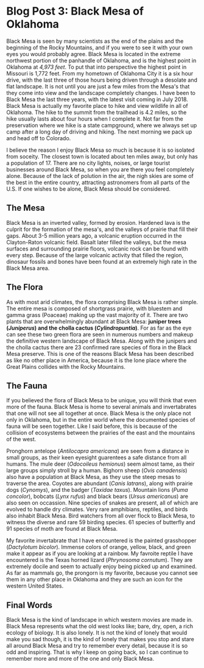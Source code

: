 # Blog Post 3: Black Mesa of Oklahoma

Black Mesa is seen by many scientists as the end of the plains and the beginning of the Rocky Mountains, and if you were to see it with your own eyes you would probably agree. Black Mesa is located in the extreme northwest portion of the panhandle of Oklahoma, and is the highest point in Oklahoma at *4,973 feet*. To put that into perspective the highest point in Missouri is 1,772 feet. From my hometown of Oklahoma City it is a six hour drive, with the last three of those hours being driven through a desolate and flat landscape. It is not until you are just a few miles from the Mesa's that they come into view and the landscape completely changes. I have been to Black Mesa the last three years, with the latest visit coming in July 2018. Black Mesa is actually my favorite place to hike and view wildlife in all of Oklahoma. The hike to the summit from the trailhead is 4.2 miles, so the hike usually lasts about four hours when I complete it. Not far from the preservation where we hike is a state campground, where we always set up camp after a long day of driving and hiking. The next morning we pack up and head off to Colorado. 

I believe the reason I enjoy Black Mesa so much is because it is so isolated from soceity. The closest town is located about ten miles away, but only has a population of 17. There are no city lights, noises, or large tourist businesses around Black Mesa, so when you are there you feel completely alone. Because of the lack of polution in the air, the nigh skies are some of the best in the entire country, attracting astronomers from all parts of the U.S. If one wishes to be alone, Black Mesa should be considered. 

## The Mesa

Black Mesa is an inverted valley, formed by erosion. Hardened lava is the culprit for the formation of the mesa's, and the valleys of prairie that fill their gaps. About 3-5 million years ago, a volcanic eruption occurred in the Clayton-Raton volcanic field. Basalt later filled the valleys, but the mesa surfaces and surrounding prairie floors, volcanic rock can be found with every step. Because of the large volcanic activity that filled the region, dinosaur fossils and bones have been found at an extremely high rate in the Black Mesa area. 

## The Flora

As with most arid climates, the flora comprising Black Mesa is rather simple. The entire mesa is composed of shortgrass prairie, with bluestem and gamma grass (Poaceae) making up the vast majority of it. There are two plants that are overwhelmingly abundant at Black Mesa: **juniper trees (*Juniperus*) and the cholla cactus (*Cylindropuntia*)**. For as far as the eye can see these two green flora are seen in numerous numbers and makeup the definitive western landscape of Black Mesa. Along with the junipers and the cholla cactus there are 23 confirmed rare species of flora in the Black Mesa preserve. This is one of the reasons Black Mesa has been described as like no other place in America, because it is the lone place where the Great Plains collides with the Rocky Mountains. 

## The Fauna

If you believed the flora of Black Mesa to be unique, you will think that even more of the fauna. Black Mesa is home to several animals and invertabrates that one will not see all together at once. Black Mesa is the only place not only in Oklahoma, but in the entire world where the documented species of fauna will be seen together. Like I said before, this is because of the collision of ecosystems between the prairies of the east and the mountains of the west. 

Pronghorn antelope (*Antilocapra americana*) are seen from a distance in small groups, as their keen eyesight guarentees a safe distance from all humans. The mule deer (*Odocoileus hemionus*) seem almost tame, as their large groups simply stroll by a human. Bighorn sheep (*Ovis canadensis*) also have a population at Black Mesa, as they use the steep mesas to traverse the area. Coyotes are abundant (*Canis latrans*), along with prairie dogs (*Cynomys*), and the badger (*Taxidae taxus*). Mountain lions (*Puma concolor*), bobcats (*Lynx rufus*) and black bears (*Ursus americanus*) are also seen on occassion.  Nine species of snakes are present, all of which are evolved to handle dry climates. Very rare amphibians, reptiles, and birds also inhabit Black Mesa. Bird watchers from all over flock to Black Mesa, to witness the diverse and rare 59 birding species. 61 species of butterfly and 91 species of moth are found at Black Mesa. 

My favorite invertabrate that I have encountered is the painted grasshopper (*Dactylotum bicolor*). Immense colors of orange, yellow, black, and green make it appear as if you are looking at a rainbow. My favroite reptile I have encountered is the Texas horned lizard (*Phrynosoma cornutum*). They are extremely docile and seem to actually enjoy being picked up and examined. As far as mammals go, the prongorn is my favorite, because you cannot see them in any other place in Oklahoma and they are such an icon for the western United States. 

## Final Words

Black Mesa is the kind of landscape in which western movies are made in. Black Mesa represents what the old west looks like; bare, dry, open, a rich ecology of biology. It is also lonely. It is not the kind of lonely that would make you sad though, it is the kind of lonely that makes you stop and stare all around Black Mesa and try to remember every detail, because it is so odd and inspiring. That is why I keep on going back, so I can continue to remember more and more of the one and only Black Mesa. 



